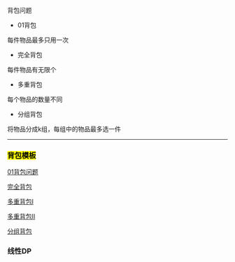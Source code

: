 背包问题

- 01背包 

每件物品最多只用一次

- 完全背包

每件物品有无限个

- 多重背包

每个物品的数量不同

- 分组背包

将物品分成k组，每组中的物品最多选一件

----

### <mark>背包模板</mark>

<a href= "https://www.acwing.com/solution/content/79653/">01背包问题</a>

<a href="https://www.acwing.com/solution/content/79658/">完全背包</a>

<a href="https://www.acwing.com/solution/content/79659/">多重背包I</a>

<a href = "https://www.acwing.com/blog/content/13217/">多重背包II</a>

<a href="https://www.acwing.com/solution/content/79664/">分组背包</a>

### 线性DP



